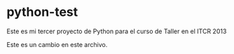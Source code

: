 python-test
===========

Este es mi tercer proyecto de Python para el curso de Taller en el ITCR 2013

Este es un cambio en este archivo.
